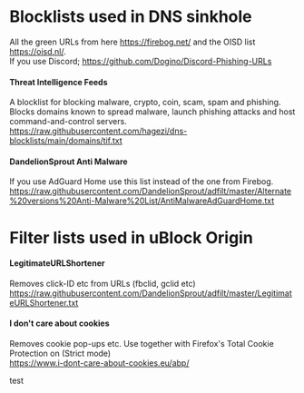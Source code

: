 # Blocklists used in DNS sinkhole
All the green URLs from here https://firebog.net/ and the OISD list https://oisd.nl/.  
If you use Discord; https://github.com/Dogino/Discord-Phishing-URLs  

#### Threat Intelligence Feeds
A blocklist for blocking malware, crypto, coin, scam, spam and phishing. Blocks domains known to spread malware, launch phishing attacks and host command-and-control servers.  
https://raw.githubusercontent.com/hagezi/dns-blocklists/main/domains/tif.txt  

#### DandelionSprout Anti Malware  
If you use AdGuard Home use this list instead of the one from Firebog.  
https://raw.githubusercontent.com/DandelionSprout/adfilt/master/Alternate%20versions%20Anti-Malware%20List/AntiMalwareAdGuardHome.txt  


# Filter lists used in uBlock Origin
#### LegitimateURLShortener  
Removes click-ID etc from URLs (fbclid, gclid etc)  
https://raw.githubusercontent.com/DandelionSprout/adfilt/master/LegitimateURLShortener.txt  

#### I don't care about cookies  
Removes cookie pop-ups etc. Use together with Firefox's Total Cookie Protection on (Strict mode)  
https://www.i-dont-care-about-cookies.eu/abp/  

test